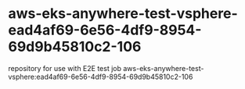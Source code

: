 # aws-eks-anywhere-test-vsphere-ead4af69-6e56-4df9-8954-69d9b45810c2-106
repository for use with E2E test job aws-eks-anywhere-test-vsphere:ead4af69-6e56-4df9-8954-69d9b45810c2-106
